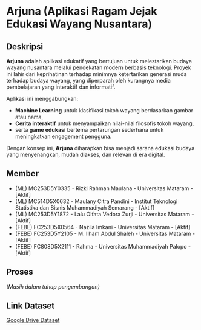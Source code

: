 # Arjuna (Aplikasi Ragam Jejak Edukasi Wayang Nusantara)

## Deskripsi
**Arjuna** adalah aplikasi edukatif yang bertujuan untuk melestarikan budaya wayang nusantara melalui pendekatan modern berbasis teknologi. Proyek ini lahir dari keprihatinan terhadap minimnya ketertarikan generasi muda terhadap budaya wayang, yang diperparah oleh kurangnya media pembelajaran yang interaktif dan informatif.

Aplikasi ini menggabungkan:
- **Machine Learning** untuk klasifikasi tokoh wayang berdasarkan gambar atau nama,
- **Cerita interaktif** untuk menyampaikan nilai-nilai filosofis tokoh wayang,
- serta **game edukasi** bertema pertarungan sederhana untuk meningkatkan engagement pengguna.

Dengan konsep ini, **Arjuna** diharapkan bisa menjadi sarana edukasi budaya yang menyenangkan, mudah diakses, dan relevan di era digital.

## Member
- (ML) MC253D5Y0335 - Rizki Rahman Maulana - Universitas Mataram - [Aktif]  
- (ML) MC514D5X0632 - Maulany Citra Pandini - Institut Teknologi Statistika dan Bisnis Muhammadiyah Semarang - [Aktif]  
- (ML) MC253D5Y1872 - Lalu Olfata Vedora Zurji - Universitas Mataram - [Aktif]  
- (FEBE) FC253D5X0564 - Nazila Imkani - Universitas Mataram - [Aktif]  
- (FEBE) FC253D5Y2105 - M. Ilham Abdul Shaleh - Universitas Mataram - [Aktif]  
- (FEBE) FC808D5X2111 - Rahma - Universitas Muhammadiyah Palopo - [Aktif]  

## Proses
_(Masih dalam tahap pengembangan)_

## Link Dataset
[Google Drive Dataset](https://drive.google.com/drive/folders/1aPB818xjrX0oHJqTGhnS4i3cYmLVhEs3?usp=sharing)
